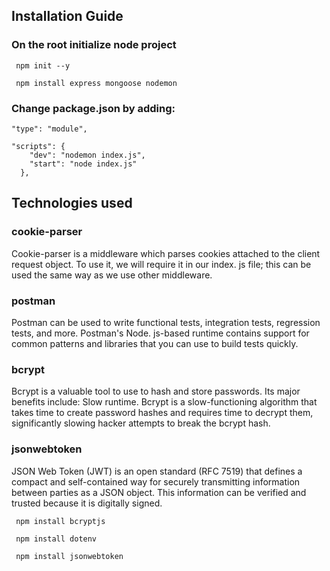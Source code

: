 ## Installation Guide

### On the root initialize node project

```
 npm init --y
 
 npm install express mongoose nodemon
```

### Change package.json by adding:

```
"type": "module",

"scripts": {
    "dev": "nodemon index.js",
    "start": "node index.js"
  },
```

## Technologies used


### cookie-parser
Cookie-parser is a middleware which parses cookies attached to the client request object. To use it, we will require it in our index. js file; this can be used the same way as we use other middleware.

### postman
Postman can be used to write functional tests, integration tests, regression tests, and more. Postman's Node. js-based runtime contains support for common patterns and libraries that you can use to build tests quickly.

### bcrypt
Bcrypt is a valuable tool to use to hash and store passwords. Its major benefits include: Slow runtime. Bcrypt is a slow-functioning algorithm that takes time to create password hashes and requires time to decrypt them, significantly slowing hacker attempts to break the bcrypt hash.

### jsonwebtoken
JSON Web Token (JWT) is an open standard (RFC 7519) that defines a compact and self-contained way for securely transmitting information between parties as a JSON object. This information can be verified and trusted because it is digitally signed.

```
 npm install bcryptjs
 
 npm install dotenv
 
 npm install jsonwebtoken
```